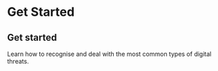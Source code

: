# Get Started
## Get started

Learn how to recognise and deal with the most common types of digital threats.



